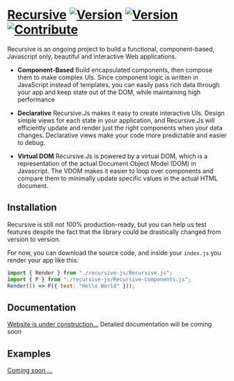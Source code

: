 # [Recursive](https://riadhadrani.github.io/recursive-website/) [![Version](https://img.shields.io/badge/version-v0.4.0--alpha-blue)](https://github.com/RiadhAdrani/recursive/releases/tag/v0.3.0-alpha) [![Version](https://img.shields.io/badge/javascript-100-yellow)](https://github.com/RiadhAdrani/recursive/releases/tag/v0.3.0-alpha) [![Contribute](https://img.shields.io/badge/contribute-not--yet-red)]()

Recursive is an ongoing project to build a functional, component-based, Javascript only, beautiful and interactive Web applications.

-    **Component-Based** Build encapsulated components, then compose them to make complex UIs. Since component logic is written in JavaScript instead of templates, you can easily pass rich data through your app and keep state out of the DOM, while maintaining high performance

-    **Declarative** Recursive.Js makes it easy to create interactive UIs. Design simple views for each state in your application, and Recursive.Js will efficiently update and render just the right components when your data changes. Declarative views make your code more predictable and easier to debug.

-    **Virtual DOM** Recursive.Js is powered by a virtual DOM, which is a representation of the actual Document Object Model (DOM) in Javascript. The VDOM makes it easier to loop over components and compare them to minimally update specific values in the actual HTML document.

## Installation

Recursive is still not 100% production-ready, but you can help us test features despite the fact that the library could be drastically changed from version to version.

For now, you can download the source code, and inside your `index.js` you render your app like this:

```js
import { Render } from "./recursive-js/Recursive.js";
import { P } from "./recursive-js/Recursive-Components.js";
Render(() => P({ text: "Hello World" }));
```

## Documentation

[Website is under construction...](https://riadhadrani.github.io/recursive-website/)
Detailed documentation will be coming soon

## Examples

[Coming soon ...](https://riadhadrani.github.io/recursive-website/)
